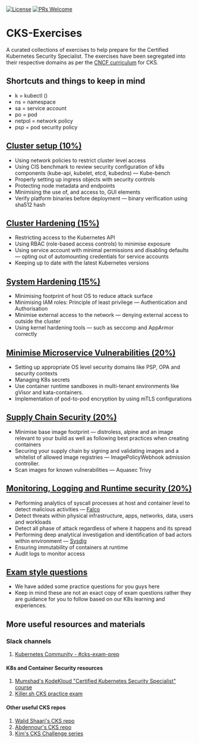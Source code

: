 [![License](https://img.shields.io/badge/License-Apache_2.0-blue.svg)](https://opensource.org/licenses/Apache-2.0)
[![PRs Welcome](https://img.shields.io/badge/PRs-welcome-brightgreen.svg?style=flat-square)](http://makeapullrequest.com)

# CKS-Exercises

A curated collections of exercises to help prepare for the Certified Kubernetes Security Specialist. The exercises have been segregated into their respective domains as per the [CNCF curriculum](https://training.linuxfoundation.org/certification/certified-kubernetes-security-specialist/) for CKS.


## Shortcuts and things to keep in mind

- k = kubectl ()
- ns = namespace
- sa = service account
- po = pod
- netpol = network policy
- psp = pod security policy

## [Cluster setup (10%)](1-cluster-setup/)

- Using network policies to restrict cluster level access
- Using CIS benchmark to review security configuration of k8s components (kube-api, kubelet, etcd, kubedns) — Kube-bench
- Properly setting up ingress objects with security controls
- Protecting node metadata and endpoints
- Minimising the use of, and access to, GUI elements
- Verify platform binaries before deployment — binary verification using sha512 hash

## [Cluster Hardening (15%)](2-cluster-hardening/)

- Restricting access to the Kubernetes API
- Using RBAC (role-based access controls) to minimise exposure
- Using service account with minimal permissions and disabling defaults — opting out of automounting credentials for service accounts
- Keeping up to date with the latest Kubernetes versions

## [System Hardening (15%)](3-system-hardening/)

- Minimising footprint of host OS to reduce attack surface
- Minimising IAM roles: Principle of least privilege — Authentication and Authorisation
- Minimise external access to the network — denying external access to outside the cluster
- Using kernel hardening tools — such as seccomp and AppArmor correctly

## [Minimise Microservice Vulnerabilities (20%)](4-minimise-microservice-vulnerabilities/)

- Setting up appropriate OS level security domains like PSP, OPA and security contexts
- Managing K8s secrets
- Use container runtime sandboxes in multi-tenant environments like gVisor and kata-containers.
- Implementation of pod-to-pod encryption by using mTLS configurations

## [Supply Chain Security (20%)](5-supply-chain-security/)

- Minimise base image footprint — distroless, alpine and an image relevant to your build as well as following best practices when creating containers
- Securing your supply chain by signing and validating images and a whitelist of allowed image registries — ImagePolicyWebhook admission controller.
- Scan images for known vulnerabilities — Aquasec Trivy

## [Monitoring, Logging and Runtime security (20%)](6-monitoring-logging-runtime-security/)

- Performing analytics of syscall processes at host and container level to detect malicious activities — [Falco](https://falco.org/docs/)
- Detect threats within physical infrastructure, apps, networks, data, users and workloads
- Detect all phase of attack regardless of where it happens and its spread
- Performing deep analytical investigation and identification of bad actors within environment — [Sysdig](https://sysdig.com/)
- Ensuring immutability of containers at runtime
- Audit logs to monitor access


## [Exam style questions](7-exam-style-questions)

- We have added some practice questions for you guys here
- Keep in mind these are not an exact copy of exam questions rather they are guidance for you to follow based on our K8s learning and experiences.

## More useful resources and materials
### Slack channels

1. [Kubernetes Community - #cks-exam-prep](https://kubernetes.slack.com)

#### K8s and Container Security resources

1. [Mumshad's KodeKloud "Certified Kubernetes Security Specialist" course](https://kodekloud.com/p/certified-kubernetes-security-specialist-cks)
1. [Killer.sh CKS practice exam](https://killer.sh/cks)

#### Other useful CKS repos

1. [Walid Shaari's CKS repo](https://github.com/walidshaari/Certified-Kubernetes-Security-Specialist)
1. [Abdennour's CKS repo](https://github.com/abdennour/certified-kubernetes-security-specialist)
1. [Kim's CKS Challenge series](https://github.com/killer-sh/cks-challenge-series)
